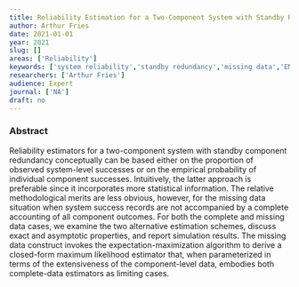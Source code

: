 ```yaml
---
title: Reliability Estimation for a Two-Component System with Standby Redundancy - Complete and Missing Data Cases
author: Arthur Fries
date: 2021-01-01
year: 2021
slug: []
areas: ['Reliability']
keywords: ['system reliability','standby redundancy','missing data','EM algorithm']
researchers: ['Arthur Fries']
audience: Expert
journal: ['NA']
draft: no
---
```




### Abstract

Reliability estimators for a two-component system with standby component redundancy conceptually can be based either on the proportion of observed system-level successes or on the empirical probability of individual component successes.  Intuitively, the latter approach is preferable since it incorporates more statistical information.  The relative methodological merits are less obvious, however, for the missing data situation when system success records are not accompanied by a complete accounting of all component outcomes.  For both the complete and missing data cases, we examine the two alternative estimation schemes, discuss exact and asymptotic properties, and report simulation results.  The missing data construct invokes the expectation-maximization algorithm to derive a closed-form maximum likelihood estimator that, when parameterized in terms of the extensiveness of the component-level data, embodies both complete-data estimators as limiting cases.






